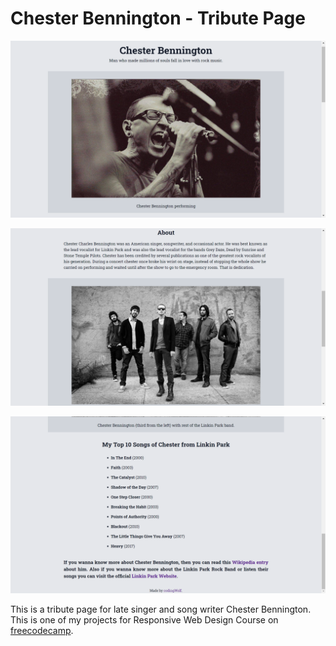 # Chester Bennington - Tribute Page

![SS](img/one.png)

![SS](img/two.png)

![SS](img/three.png)

 This is a tribute page for late singer and song writer Chester Bennington. This is one of my projects for Responsive Web Design Course on [freecodecamp](https://www.freecodecamp.org/).


